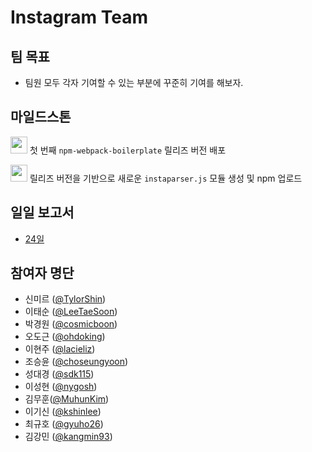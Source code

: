 # Instagram Team

## 팀 목표
- 팀원 모두 각자 기여할 수 있는 부분에 꾸준히 기여를 해보자.

## 마일드스톤
  <img src ="https://upload.wikimedia.org/wikipedia/commons/4/4e/Octicons-milestone.svg" width="27"> 첫 번째 `npm-webpack-boilerplate` 릴리즈 버전 배포

  <img src ="https://upload.wikimedia.org/wikipedia/commons/4/4e/Octicons-milestone.svg" width="27"> 릴리즈 버전을 기반으로  새로운 `instaparser.js` 모듈 생성 및 npm 업로드

## 일일 보고서
- [24일](./2016-09-24.md)

## 참여자 명단
- 신미르 ([@TylorShin](https://github.com/TylorShin))
- 이태순 ([@LeeTaeSoon](https://github.com/LeeTaeSoon))
- 박경원 ([@cosmicboon](https://github.com/cosmicboon))
- 오도근 ([@ohdoking](https://github.com/ohdoking))
- 이현주 ([@lacieliz](https://github.com/lacieliz))
- 조승윤 ([@choseungyoon](https://github.com/choseungyoon))
- 성대경 ([@sdk115](https://github.com/sdk115))
- 이성현 ([@nygosh](https://github.com/nygosh))
- 김무훈([@MuhunKim](https://github.com/MuhunKim))
- 이기신 ([@kshinlee](https://github.com/kshinlee))
- 최규호 ([@gyuho26](https://github.com/gyuho26))
- 김강민 ([@kangmin93](https://github.com/kangmin93))

